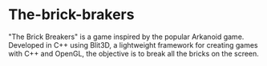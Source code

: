 # The-brick-brakers
"The Brick Breakers" is a game inspired by the popular Arkanoid game. Developed in C++ using Blit3D, a lightweight framework for creating games with C++ and OpenGL, the objective is to break all the bricks on the screen.
